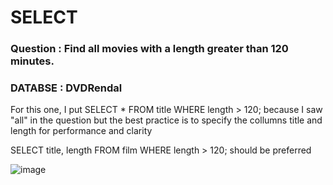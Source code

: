 
# SELECT
### Question : Find all movies with a length greater than 120 minutes.
### DATABSE : DVDRendal
For this one, I put SELECT * FROM title WHERE length > 120; because I saw "all" in the question but the best practice is to specify the collumns title and length for performance and clarity

SELECT title, length FROM film WHERE length > 120; should be preferred


![image](https://github.com/user-attachments/assets/67a33806-8387-40f4-9604-d2907b3e7e0c)
